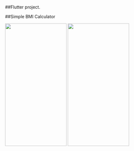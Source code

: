 ##Flutter project.

##Simple BMI Calculator 

<img src="https://user-images.githubusercontent.com/20786190/69374332-77d98700-0c6b-11ea-8afd-abc2561a5979.png" width="200" height="400" />

<img src="https://user-images.githubusercontent.com/20786190/69374346-7d36d180-0c6b-11ea-8fe1-42fef52a21b6.png" width="200" height="400" />
